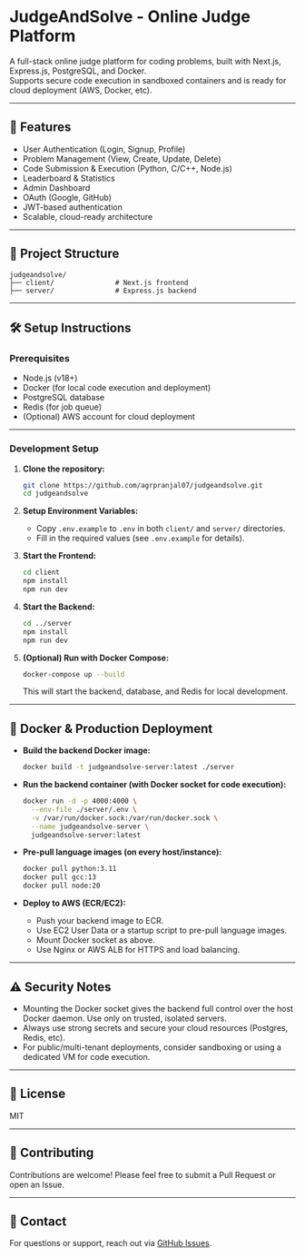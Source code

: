 # JudgeAndSolve - Online Judge Platform

A full-stack online judge platform for coding problems, built with Next.js, Express.js, PostgreSQL, and Docker.  
Supports secure code execution in sandboxed containers and is ready for cloud deployment (AWS, Docker, etc).

---

## 🚀 Features

- User Authentication (Login, Signup, Profile)
- Problem Management (View, Create, Update, Delete)
- Code Submission & Execution (Python, C/C++, Node.js)
- Leaderboard & Statistics
- Admin Dashboard
- OAuth (Google, GitHub)
- JWT-based authentication
- Scalable, cloud-ready architecture

---

## 📁 Project Structure

```
judgeandsolve/
├── client/               # Next.js frontend
├── server/               # Express.js backend
```

---

## 🛠️ Setup Instructions

### Prerequisites

- Node.js (v18+)
- Docker (for local code execution and deployment)
- PostgreSQL database
- Redis (for job queue)
- (Optional) AWS account for cloud deployment

---

### Development Setup

1. **Clone the repository:**
    ```bash
    git clone https://github.com/agrpranjal07/judgeandsolve.git
    cd judgeandsolve
    ```

2. **Setup Environment Variables:**
    - Copy `.env.example` to `.env` in both `client/` and `server/` directories.
    - Fill in the required values (see `.env.example` for details).

3. **Start the Frontend:**
    ```bash
    cd client
    npm install
    npm run dev
    ```

4. **Start the Backend:**
    ```bash
    cd ../server
    npm install
    npm run dev
    ```

5. **(Optional) Run with Docker Compose:**
    ```bash
    docker-compose up --build
    ```
    This will start the backend, database, and Redis for local development.

---

## 🐳 Docker & Production Deployment

- **Build the backend Docker image:**
    ```bash
    docker build -t judgeandsolve-server:latest ./server
    ```
- **Run the backend container (with Docker socket for code execution):**
    ```bash
    docker run -d -p 4000:4000 \
      --env-file ./server/.env \
      -v /var/run/docker.sock:/var/run/docker.sock \
      --name judgeandsolve-server \
      judgeandsolve-server:latest
    ```
- **Pre-pull language images (on every host/instance):**
    ```bash
    docker pull python:3.11
    docker pull gcc:13
    docker pull node:20
    ```

- **Deploy to AWS (ECR/EC2):**
    - Push your backend image to ECR.
    - Use EC2 User Data or a startup script to pre-pull language images.
    - Mount Docker socket as above.
    - Use Nginx or AWS ALB for HTTPS and load balancing.

---

## ⚠️ Security Notes

- Mounting the Docker socket gives the backend full control over the host Docker daemon. Use only on trusted, isolated servers.
- Always use strong secrets and secure your cloud resources (Postgres, Redis, etc).
- For public/multi-tenant deployments, consider sandboxing or using a dedicated VM for code execution.

---

## 📝 License

MIT

---

## 👥 Contributing

Contributions are welcome! Please feel free to submit a Pull Request or open an Issue.

---

## 📣 Contact

For questions or support, reach out via [GitHub Issues](https://github.com/agrpranjal07/judgeandsolve/issues).